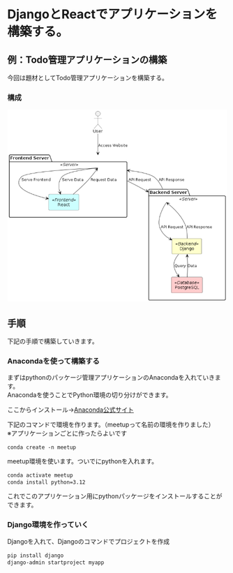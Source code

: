 # DjangoとReactでアプリケーションを構築する。
## 例：Todo管理アプリケーションの構築
今回は題材としてTodo管理アプリケーションを構築する。  

### 構成
![構成図](/out/PlantUML-images/application-composition/application-composition.png)

## 手順
下記の手順で構築していきます。

### Anacondaを使って構築する
まずはpythonのパッケージ管理アプリケーションのAnacondaを入れていきます。  
Anacondaを使うことでPython環境の切り分けができます。

ここからインストール→[Anaconda公式サイト](https://docs.anaconda.com/)  

下記のコマンドで環境を作ります。（meetupって名前の環境を作りました）   
※アプリケーションごとに作ったらよいです
```
conda create -n meetup
```

meetup環境を使います。ついでにpythonを入れます。
```
conda activate meetup
conda install python=3.12
```

これでこのアプリケーション用にpythonパッケージをインストールすることができます。

### Django環境を作っていく
Djangoを入れて、Djangoのコマンドでプロジェクトを作成
```
pip install django
django-admin startproject myapp
```